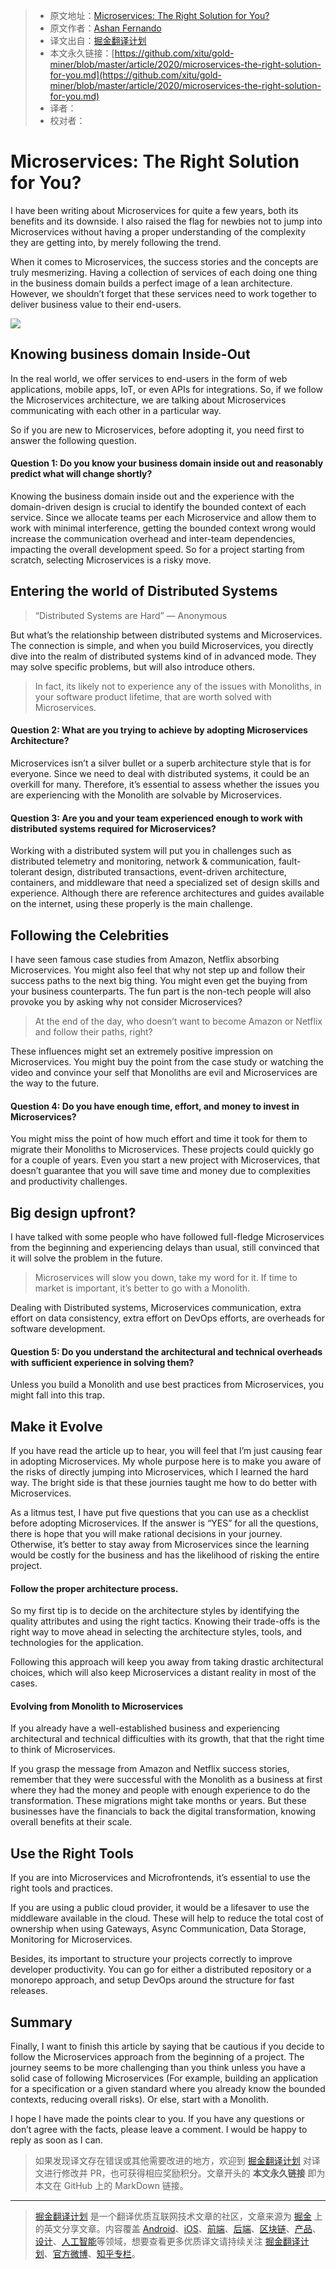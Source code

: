 > * 原文地址：[Microservices: The Right Solution for You?](https://blog.bitsrc.io/microservices-the-right-solution-for-you-869e916ded09)
> * 原文作者：[Ashan Fernando](https://medium.com/@ashan.fernando)
> * 译文出自：[掘金翻译计划](https://github.com/xitu/gold-miner)
> * 本文永久链接：[https://github.com/xitu/gold-miner/blob/master/article/2020/microservices-the-right-solution-for-you.md](https://github.com/xitu/gold-miner/blob/master/article/2020/microservices-the-right-solution-for-you.md)
> * 译者：
> * 校对者：

# Microservices: The Right Solution for You?

I have been writing about Microservices for quite a few years, both its benefits and its downside. I also raised the flag for newbies not to jump into Microservices without having a proper understanding of the complexity they are getting into, by merely following the trend.

When it comes to Microservices, the success stories and the concepts are truly mesmerizing. Having a collection of services of each doing one thing in the business domain builds a perfect image of a lean architecture. However, we shouldn’t forget that these services need to work together to deliver business value to their end-users.

![](https://cdn-images-1.medium.com/max/2560/1*H5vA_7yhd8zq7F8ZfmAkFg.jpeg)

## Knowing business domain Inside-Out

In the real world, we offer services to end-users in the form of web applications, mobile apps, IoT, or even APIs for integrations. So, if we follow the Microservices architecture, we are talking about Microservices communicating with each other in a particular way.

So if you are new to Microservices, before adopting it, you need first to answer the following question.

#### Question 1: Do you know your business domain inside out and reasonably predict what will change shortly?

Knowing the business domain inside out and the experience with the domain-driven design is crucial to identify the bounded context of each service. Since we allocate teams per each Microservice and allow them to work with minimal interference, getting the bounded context wrong would increase the communication overhead and inter-team dependencies, impacting the overall development speed. So for a project starting from scratch, selecting Microservices is a risky move.

## Entering the world of Distributed Systems

> “Distributed Systems are Hard” — Anonymous

But what’s the relationship between distributed systems and Microservices. The connection is simple, and when you build Microservices, you directly dive into the realm of distributed systems kind of in advanced mode. They may solve specific problems, but will also introduce others.

> In fact, its likely not to experience any of the issues with Monoliths, in your software product lifetime, that are worth solved with Microservices.

#### Question 2: What are you trying to achieve by adopting Microservices Architecture?

Microservices isn’t a silver bullet or a superb architecture style that is for everyone. Since we need to deal with distributed systems, it could be an overkill for many. Therefore, it’s essential to assess whether the issues you are experiencing with the Monolith are solvable by Microservices.

#### Question 3: Are you and your team experienced enough to work with distributed systems required for Microservices?

Working with a distributed system will put you in challenges such as distributed telemetry and monitoring, network & communication, fault-tolerant design, distributed transactions, event-driven architecture, containers, and middleware that need a specialized set of design skills and experience. Although there are reference architectures and guides available on the internet, using these properly is the main challenge.

## Following the Celebrities

I have seen famous case studies from Amazon, Netflix absorbing Microservices. You might also feel that why not step up and follow their success paths to the next big thing. You might even get the buying from your business counterparts. The fun part is the non-tech people will also provoke you by asking why not consider Microservices?

> At the end of the day, who doesn’t want to become Amazon or Netflix and follow their paths, right?

These influences might set an extremely positive impression on Microservices. You might buy the point from the case study or watching the video and convince your self that Monoliths are evil and Microservices are the way to the future.

#### Question 4: Do you have enough time, effort, and money to invest in Microservices?

You might miss the point of how much effort and time it took for them to migrate their Monoliths to Microservices. These projects could quickly go for a couple of years. Even you start a new project with Microservices, that doesn’t guarantee that you will save time and money due to complexities and productivity challenges.

## Big design upfront?

I have talked with some people who have followed full-fledge Microservices from the beginning and experiencing delays than usual, still convinced that it will solve the problem in the future.

> Microservices will slow you down, take my word for it. If time to market is important, it’s better to go with a Monolith.

Dealing with Distributed systems, Microservices communication, extra effort on data consistency, extra effort on DevOps efforts, are overheads for software development.

#### Question 5: Do you understand the architectural and technical overheads with sufficient experience in solving them?

Unless you build a Monolith and use best practices from Microservices, you might fall into this trap.

## Make it Evolve

If you have read the article up to hear, you will feel that I’m just causing fear in adopting Microservices. My whole purpose here is to make you aware of the risks of directly jumping into Microservices, which I learned the hard way. The bright side is that these journies taught me how to do better with Microservices.

As a litmus test, I have put five questions that you can use as a checklist before adopting Microservices. If the answer is “YES” for all the questions, there is hope that you will make rational decisions in your journey. Otherwise, it’s better to stay away from Microservices since the learning would be costly for the business and has the likelihood of risking the entire project.

#### Follow the proper architecture process.

So my first tip is to decide on the architecture styles by identifying the quality attributes and using the right tactics. Knowing their trade-offs is the right way to move ahead in selecting the architecture styles, tools, and technologies for the application.

Following this approach will keep you away from taking drastic architectural choices, which will also keep Microservices a distant reality in most of the cases.

#### Evolving from Monolith to Microservices

If you already have a well-established business and experiencing architectural and technical difficulties with its growth, that that the right time to think of Microservices.

If you grasp the message from Amazon and Netflix success stories, remember that they were successful with the Monolith as a business at first where they had the money and people with enough experience to do the transformation. These migrations might take months or years. But these businesses have the financials to back the digital transformation, knowing overall benefits at their scale.

## Use the Right Tools

If you are into Microservices and Microfrontends, it’s essential to use the right tools and practices.

If you are using a public cloud provider, it would be a lifesaver to use the middleware available in the cloud. These will help to reduce the total cost of ownership when using Gateways, Async Communication, Data Storage, Monitoring for Microservices.

Besides, its important to structure your projects correctly to improve developer productivity. You can go for either a distributed repository or a monorepo approach, and setup DevOps around the structure for fast releases.

## Summary

Finally, I want to finish this article by saying that be cautious if you decide to follow the Microservices approach from the beginning of a project. The journey seems to be more challenging than you think unless you have a solid case of following Microservices (For example, building an application for a specification or a given standard where you already know the bounded contexts, reducing overall risks). Or else, start with a Monolith.

I hope I have made the points clear to you. If you have any questions or don’t agree with the facts, please leave a comment. I would be happy to reply as soon as I can.

> 如果发现译文存在错误或其他需要改进的地方，欢迎到 [掘金翻译计划](https://github.com/xitu/gold-miner) 对译文进行修改并 PR，也可获得相应奖励积分。文章开头的 **本文永久链接** 即为本文在 GitHub 上的 MarkDown 链接。

---

> [掘金翻译计划](https://github.com/xitu/gold-miner) 是一个翻译优质互联网技术文章的社区，文章来源为 [掘金](https://juejin.im) 上的英文分享文章。内容覆盖 [Android](https://github.com/xitu/gold-miner#android)、[iOS](https://github.com/xitu/gold-miner#ios)、[前端](https://github.com/xitu/gold-miner#前端)、[后端](https://github.com/xitu/gold-miner#后端)、[区块链](https://github.com/xitu/gold-miner#区块链)、[产品](https://github.com/xitu/gold-miner#产品)、[设计](https://github.com/xitu/gold-miner#设计)、[人工智能](https://github.com/xitu/gold-miner#人工智能)等领域，想要查看更多优质译文请持续关注 [掘金翻译计划](https://github.com/xitu/gold-miner)、[官方微博](http://weibo.com/juejinfanyi)、[知乎专栏](https://zhuanlan.zhihu.com/juejinfanyi)。
